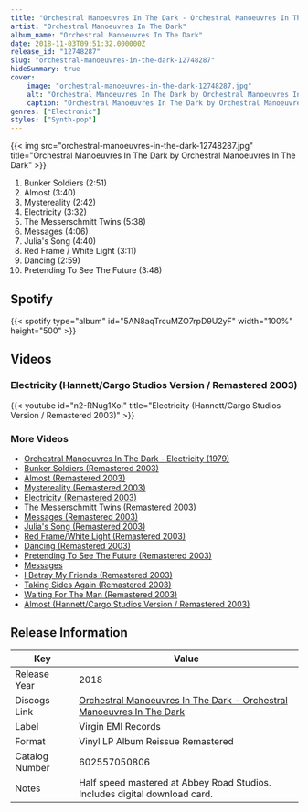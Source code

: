 ```yaml
---
title: "Orchestral Manoeuvres In The Dark - Orchestral Manoeuvres In The Dark"
artist: "Orchestral Manoeuvres In The Dark"
album_name: "Orchestral Manoeuvres In The Dark"
date: 2018-11-03T09:51:32.000000Z
release_id: "12748287"
slug: "orchestral-manoeuvres-in-the-dark-12748287"
hideSummary: true
cover:
    image: "orchestral-manoeuvres-in-the-dark-12748287.jpg"
    alt: "Orchestral Manoeuvres In The Dark by Orchestral Manoeuvres In The Dark"
    caption: "Orchestral Manoeuvres In The Dark by Orchestral Manoeuvres In The Dark"
genres: ["Electronic"]
styles: ["Synth-pop"]
---
```


{{< img src="orchestral-manoeuvres-in-the-dark-12748287.jpg" title="Orchestral Manoeuvres In The Dark by Orchestral Manoeuvres In The Dark" >}}

<!-- section break -->

1. Bunker Soldiers (2:51)
2. Almost (3:40)
3. Mystereality (2:42)
4. Electricity (3:32)
5. The Messerschmitt Twins (5:38)
6. Messages (4:06)
7. Julia's Song (4:40)
8. Red Frame / White Light (3:11)
9. Dancing (2:59)
10. Pretending To See The Future (3:48)

<!-- section break -->


## Spotify
{{< spotify type="album" id="5AN8aqTrcuMZO7rpD9U2yF" width="100%" height="500" >}}



## Videos
### Electricity (Hannett/Cargo Studios Version / Remastered 2003)
{{< youtube id="n2-RNug1XoI" title="Electricity (Hannett/Cargo Studios Version / Remastered 2003)" >}}<br>

### More Videos

- [Orchestral Manoeuvres In The Dark - Electricity (1979)](https://www.youtube.com/watch?v=7qKSJIsQN1Y)
- [Bunker Soldiers (Remastered 2003)](https://www.youtube.com/watch?v=IRqfQcHI6EQ)
- [Almost (Remastered 2003)](https://www.youtube.com/watch?v=s0oGOVDMZOo)
- [Mystereality (Remastered 2003)](https://www.youtube.com/watch?v=Lfs2ZKPlU0Y)
- [Electricity (Remastered 2003)](https://www.youtube.com/watch?v=SJpX-wNgZ00)
- [The Messerschmitt Twins (Remastered 2003)](https://www.youtube.com/watch?v=z_oVRJ088BE)
- [Messages (Remastered 2003)](https://www.youtube.com/watch?v=6P4ELM0nB9M)
- [Julia's Song (Remastered 2003)](https://www.youtube.com/watch?v=M2irYat2wf4)
- [Red Frame/White Light (Remastered 2003)](https://www.youtube.com/watch?v=fibz9Z0IXYA)
- [Dancing (Remastered 2003)](https://www.youtube.com/watch?v=VVaDw5zU9do)
- [Pretending To See The Future (Remastered 2003)](https://www.youtube.com/watch?v=1YXu7vRJ5tA)
- [Messages](https://www.youtube.com/watch?v=NSmJEGpZDI8)
- [I Betray My Friends (Remastered 2003)](https://www.youtube.com/watch?v=W4FL4SOBwh8)
- [Taking Sides Again (Remastered 2003)](https://www.youtube.com/watch?v=STMujfrPghs)
- [Waiting For The Man (Remastered 2003)](https://www.youtube.com/watch?v=k5bQ9BL5NTc)
- [Almost (Hannett/Cargo Studios Version / Remastered 2003)](https://www.youtube.com/watch?v=e9LDb3bgq3c)


## Release Information
|  Key           | Value                                                |
| ---------------| ---------------------------------------------------- |
| Release Year   | 2018                                   |
| Discogs Link   | [Orchestral Manoeuvres In The Dark - Orchestral Manoeuvres In The Dark](https://www.discogs.com/release/12748287-Orchestral-Manoeuvres-In-The-Dark-Orchestral-Manoeuvres-In-The-Dark) |
| Label          | Virgin EMI Records |
| Format         | Vinyl LP Album Reissue Remastered |
| Catalog Number | 602557050806 |
| Notes | Half speed mastered at Abbey Road Studios. Includes digital download card. |